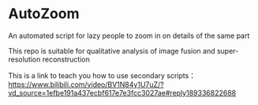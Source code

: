 # AutoZoom
An automated script for lazy people to zoom in on details of the same part     


This repo is suitable for qualitative analysis of image fusion and super-resolution reconstruction



This is a link to teach you how to use secondary scripts：  
https://www.bilibili.com/video/BV1N84y1U7uZ/?vd_source=1efbe191a437ecbf617e7e3fcc3027ae#reply189336822688
